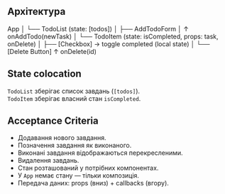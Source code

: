 ## Архітектура

App
│
└── TodoList (state: [todos])
    │
    ├── AddTodoForm
    │     ↑ onAddTodo(newTask)
    │
    └── TodoItem (state: isCompleted, props: task, onDelete)
          │
          ├── [Checkbox] → toggle completed (local state)
          │
          └── [Delete Button] ↑ onDelete(id)

## State colocation
`TodoList` зберігає список завдань (`[todos]`).  
`TodoItem` зберігає власний стан `isCompleted`.

## Acceptance Criteria
- Додавання нового завдання.
- Позначення завдання як виконаного.
- Виконані завдання відображаються перекресленими.
- Видалення завдань.
- Стан розташований у потрібних компонентах.
- У `App` немає стану — тільки композиція.
- Передача даних: props (вниз) + callbacks (вгору).
